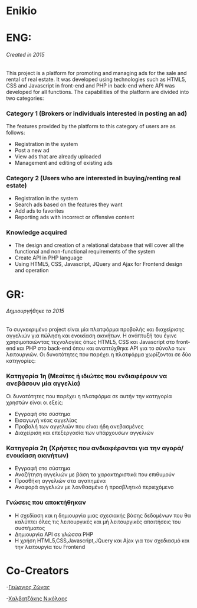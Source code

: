 # Enikio

 # ENG:
  
###### Created in 2015
This project is a platform for promoting and managing ads for the sale and rental of real estate. It was developed using technologies such as HTML5, CSS and Javascript in front-end and PHP in back-end where API was developed for all functions. The capabilities of the platform are divided into two categories:

### Category 1 (Brokers or individuals interested in posting an ad)
The features provided by the platform to this category of users are as follows:

  - Registration in the system
  - Post a new ad
  - View ads that are already uploaded
  - Management and editing of existing ads
  
### Category 2 (Users who are interested in buying/renting real estate)
  - Registration in the system
  - Search ads based on the features they want
  - Add ads to favorites
  - Reporting ads with incorrect or offensive content

### Knowledge acquired

  - The design and creation of a relational database that will cover all the functional and non-functional requirements of the system
  - Create API in PHP language
  - Using HTML5, CSS, Javascript, JQuery and Ajax for Frontend design and operation  

# GR:
###### Δημιουργήθηκε το 2015 
Το συγκεκριμένο project είναι μία πλατφόρμα προβολής και διαχείρισης αγγελιών για πώληση και ενοικίαση ακινήτων. Η ανάπτυξή του έγινε χρησιμοποιώντας τεχνολογίες όπως HTML5, CSS και Javascript στο front-end και PHP στο back-end όπου και αναπτύχθηκε API για το σύνολο των λειτουργιών. Οι δυνατότητες που παρέχει η πλατφόρμα χωρίζονται σε δύο κατηγορίες:

### Κατηγορία 1η (Μεσίτες ή ιδιώτες που ενδιαφέρουν να ανεβάσουν μία αγγελία)
Οι δυνατότητες που παρέχει η πλατφόρμα σε αυτήν την κατηγορία χρηστών είναι οι εξείς:

  - Εγγραφή στο σύστημα
  - Εισαγωγή νέας αγγελίας 
  - Προβολή των αγγελιών που είναι ήδη ανεβασμένες
  - Διαχείριση και επεξεργασία των υπάρχουσων αγγελιών
 
### Κατηγορία 2η (Χρήστες που ανδιαφέρονται για την αγορά/ενοικίαση ακινήτων)
  - Εγγραφή στο σύστημα
  - Αναζήτηση αγγελιών με βάση τα χαρακτηριστικά που επιθυμούν 
  - Προσθήκη αγγελιών στα αγαπημένα
  - Αναφορά αγγελιών με λανθασμένο ή προσβλητικό περιεχόμενο

### Γνώσεις που αποκτήθηκαν

  - Η σχεδίαση και η δημιουργία μιας σχεσιακής βάσης δεδομένων που θα καλύπτει όλες τις λειτουργικές και μή λειτουργικές απαιτήσεις του συστήματος
  - Δημιουργία API σε γλώσσα PHP
  - Η χρήση HTML5,CSS,Javascript,JQuery και Ajax για τον σχεδιασμό και την λειτουργία του Frontend
  
# Co-Creators

  -[Γεώργιος Ζώγας](https://github.com/gzogas)
  
  -[Χαλβατζάκης Νικόλαος](https://github.com/NickCh1996)

